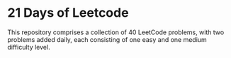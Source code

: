 # 21 Days of Leetcode

This repository comprises a collection of 40 LeetCode problems, with two problems added daily, each consisting of one easy and one medium difficulty level.
